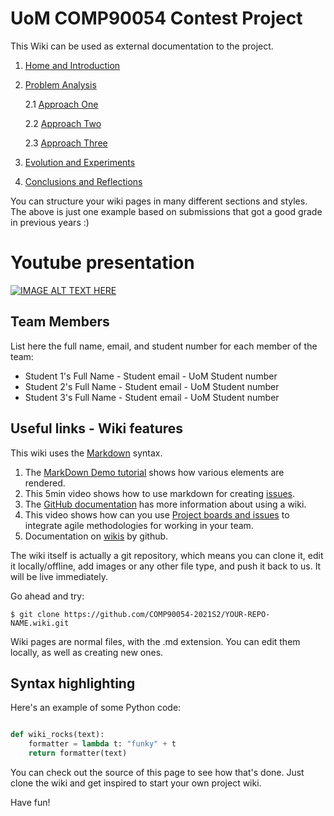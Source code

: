 # UoM COMP90054 Contest Project

This Wiki can be used as external documentation to the project.

1. [Home and Introduction]()
2. [Problem Analysis](Problem-Analysis)

   2.1 [Approach One](AI-Method-1)

   2.2 [Approach Two](AI-Method-2)

   2.3 [Approach Three](AI-Method-3)
3. [Evolution and Experiments](Evolution)
4. [Conclusions and Reflections](Conclusions-and-Reflections)

You can structure your wiki pages in many different sections and styles. The above is just one example based on
submissions that got a good grade in previous years :)

# Youtube presentation

[![IMAGE ALT TEXT HERE](http://img.youtube.com/vi/bnMl0d-RcPQ/0.jpg)](https://www.youtube.com/watch?v=bnMl0d-RcPQ)

## Team Members

List here the full name, email, and student number for each member of the team:

* Student 1's Full Name - Student email - UoM Student number
* Student 2's Full Name - Student email - UoM Student number
* Student 3's Full Name - Student email - UoM Student number

## Useful links - Wiki features

This wiki uses the [Markdown](https://github.com/adam-p/markdown-here/wiki/Markdown-Cheatsheet) syntax.

1. The [MarkDown Demo tutorial](https://guides.github.com/features/mastering-markdown/) shows how various elements are
   rendered.
2. This 5min video shows how to use markdown for creating [issues](https://www.youtube.com/watch?v=TKJ4RdhyB5Y).
3. The [GitHub documentation](https://docs.gitlab.com/ee/user/project/wiki/) has more information about using a wiki.
4. This video shows how can you
   use [Project boards and issues](https://www.youtube.com/watch?v=nI5VdsVl0FM&list=PLYMgErMHWi1PRMTsHXote19b7f9F-JjmT&index=2&t=1s)
   to integrate agile methodologies for working in your team.
5. Documentation
   on [wikis](https://docs.github.com/en/github/building-a-strong-community/documenting-your-project-with-wikis) by
   github.

The wiki itself is actually a git repository, which means you can clone it, edit it locally/offline, add images or any
other file type, and push it back to us. It will be live immediately.

Go ahead and try:

```
$ git clone https://github.com/COMP90054-2021S2/YOUR-REPO-NAME.wiki.git
```

Wiki pages are normal files, with the .md extension. You can edit them locally, as well as creating new ones.

## Syntax highlighting

Here's an example of some Python code:

```python

def wiki_rocks(text):
    formatter = lambda t: "funky" + t
    return formatter(text)
```

You can check out the source of this page to see how that's done. Just clone the wiki and get inspired to start your own
project wiki.

Have fun!